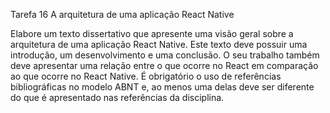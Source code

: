 Tarefa 16 A arquitetura de uma aplicação React Native

Elabore um texto dissertativo que apresente uma visão geral sobre a arquitetura de uma aplicação React Native. Este texto deve possuir uma introdução, um desenvolvimento e uma conclusão. O seu trabalho também deve apresentar uma relação entre o que ocorre no React em comparação ao que ocorre no React Native. É obrigatório o uso de referências bibliográficas no modelo ABNT e, ao menos uma delas deve ser diferente do que é apresentado nas referências da disciplina.